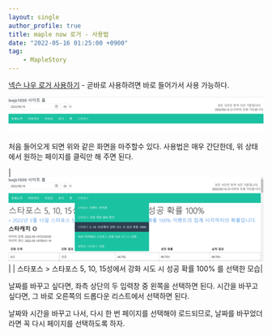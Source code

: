 ```yaml
---
layout: single
author_profile: true
title: maple now 로거 - 사용법
date: "2022-05-16 01:25:00 +0900"
tag:
    - MapleStory
---
```


[넥슨 나우 로거 사용하기](/maplenow-logger) - 곧바로 사용하려면 바로 들어가서 사용 가능하다.

![초기 화면](/resources/all-posts/maplenow/2022-05-16-how-to-use/img.png)

처음 들어오게 되면 위와 같은 화면을 마주할수 있다.
사용법은 매우 간단한데, 위 상태에서 원하는 페이지를 클릭만 해 주면 된다.

| ![선택](/resources/all-posts/maplenow/2022-05-16-how-to-use/img_1.png)|
| 스타포스 > 스타포스 5, 10, 15성에서 강화 시도 시 성공 확률 100% 를 선택한 모습|

날짜를 바꾸고 싶다면, 좌측 상단의 두 입력창 중 왼쪽을 선택하면 된다.
시간을 바꾸고 싶다면, 그 바로 오른쪽의 드롭다운 리스트에서 선택하면 된다.

날짜와 시간을 바꾸고 나서, 다시 한 번 페이지를 선택해야 로드되므로, 날짜를 바꾸었더라면 꼭 다시 페이지를 선택하도록 하자.

